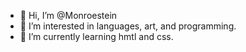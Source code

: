 - 👋 Hi, I’m @Monroestein
- 👀 I’m interested in languages, art, and programming.
- 🌱 I’m currently learning hmtl and css.

<!---
Monroestein/Monroestein is a ✨ special ✨ repository because its `README.md` (this file) appears on your GitHub profile.
You can click the Preview link to take a look at your changes.
--->
